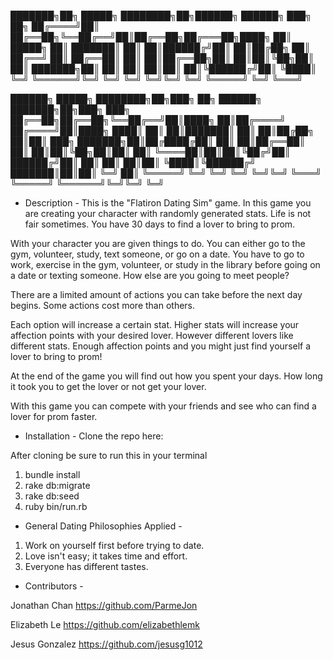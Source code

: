 ███████╗██╗      █████╗ ████████╗██╗██████╗  ██████╗ ███╗   ██╗
██╔════╝██║     ██╔══██╗╚══██╔══╝██║██╔══██╗██╔═══██╗████╗  ██║
█████╗  ██║     ███████║   ██║   ██║██████╔╝██║   ██║██╔██╗ ██║
██╔══╝  ██║     ██╔══██║   ██║   ██║██╔══██╗██║   ██║██║╚██╗██║
██║     ███████╗██║  ██║   ██║   ██║██║  ██║╚██████╔╝██║ ╚████║
╚═╝     ╚══════╝╚═╝  ╚═╝   ╚═╝   ╚═╝╚═╝  ╚═╝ ╚═════╝ ╚═╝  ╚═══╝

██████╗  █████╗ ████████╗██╗███╗   ██╗ ██████╗     ███████╗██╗███╗   ███╗
██╔══██╗██╔══██╗╚══██╔══╝██║████╗  ██║██╔════╝     ██╔════╝██║████╗ ████║
██║  ██║███████║   ██║   ██║██╔██╗ ██║██║  ███╗    ███████╗██║██╔████╔██║
██║  ██║██╔══██║   ██║   ██║██║╚██╗██║██║   ██║    ╚════██║██║██║╚██╔╝██║
██████╔╝██║  ██║   ██║   ██║██║ ╚████║╚██████╔╝    ███████║██║██║ ╚═╝ ██║
╚═════╝ ╚═╝  ╚═╝   ╚═╝   ╚═╝╚═╝  ╚═══╝ ╚═════╝     ╚══════╝╚═╝╚═╝     ╚═╝

- Description -
This is the "Flatiron Dating Sim" game. In this game you are creating
your character with randomly generated stats. Life is not fair sometimes. You have 30 days to find a lover to bring to prom.

With your character you are given things to do. You can either go to the gym, volunteer, study, text someone, or go on a date. You have to go to work, exercise in the gym, volunteer, or study in the library before going on a date or texting someone. How else are you going to meet people?

There are a limited amount of actions you can take before the next day begins. Some actions cost more than others.

Each option will increase a certain stat. Higher stats will increase your affection points with your desired lover. However different lovers like different stats. Enough affection points and you might just find yourself a lover to bring to prom!

At the end of the game you will find out how you spent your days. How long it took you to get the lover or not get your lover.

With this game you can compete with your friends and see who can find a lover for prom faster.

- Installation -
Clone the repo here:

After cloning be sure to run this in your terminal
1) bundle install
2) rake db:migrate
3) rake db:seed
4) ruby bin/run.rb

- General Dating Philosophies Applied -
1) Work on yourself first before trying to date.
2) Love isn't easy; it takes time and effort.
3) Everyone has different tastes.

- Contributors -

Jonathan Chan https://github.com/ParmeJon

Elizabeth Le https://github.com/elizabethlemk

Jesus Gonzalez https://github.com/jesusg1012
